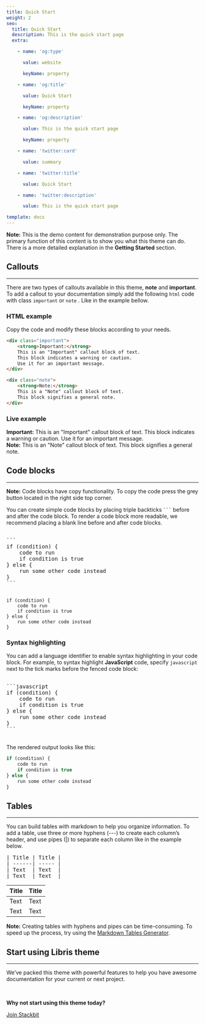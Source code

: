 ```yaml
---
title: Quick Start
weight: 2
seo:
  title: Quick Start
  description: This is the quick start page
  extra:

    - name: 'og:type'

      value: website

      keyName: property

    - name: 'og:title'

      value: Quick Start

      keyName: property

    - name: 'og:description'

      value: This is the quick start page

      keyName: property

    - name: 'twitter:card'

      value: summary

    - name: 'twitter:title'

      value: Quick Start

    - name: 'twitter:description'

      value: This is the quick start page

template: docs
---
```


<div class="note">
  <strong>Note:</strong> 
  This is the demo content for demonstration purpose only. The primary function of this content is to show you what this theme can do. There is a more detailed explanation in the <strong>Getting Started</strong> section.
</div>

## Callouts

<hr>

There are two types of callouts available in this theme, **note** and **important**. To add a callout to your documentation simply add the following `html` code with class `important` or `note` . Like in the example bellow. 

### HTML example

Copy the code and modify these blocks according to your needs.

```html
<div class="important">
    <strong>Important:</strong>
    This is an "Important" callout block of text.
    This block indicates a warning or caution.
    Use it for an important message.
</div>
```

```html
<div class="note">
    <strong>Note:</strong>
    This is a "Note" callout block of text.
    This block signifies a general note.
</div>
```

### Live example

<div class="important">
  <strong>Important:</strong> 
  This is an "Important" callout block of text. 
  This block indicates a warning or caution.
  Use it for an important message. 
</div>

<div class="note">
  <strong>Note:</strong> 
  This is an "Note" callout block of text. 
  This block signifies a general note.
</div>

## Code blocks

<hr>

<div class="note">
  <strong>Note:</strong>
  Code blocks have copy functionality. To copy the code press the grey button located in the right side top corner.
</div>

You can create simple code blocks by placing triple backticks <code>```</code> before and after the code block. To render a code block more readable, we recommend placing a blank line before and after code blocks.

<pre>

```
if (condition) {
    code to run
    if condition is true
} else {
    run some other code instead
}
```

</pre>

```
if (condition) {
    code to run
    if condition is true
} else {
    run some other code instead
}
```

### Syntax highlighting

You can add a language identifier to enable syntax highlighting in your code block. For example, to syntax highlight **JavaScript** code, specify `javascript` next to the tick marks before the fenced code block:

<pre>

```javascript
if (condition) {
    code to run
    if condition is true
} else {
    run some other code instead
}
```

</pre>

The rendered output looks like this:

```javascript
if (condition) {
    code to run
    if condition is true
} else {
    run some other code instead
}
```

## Tables

<hr>

You can build tables with markdown to help you organize information. To add a table, use three or more hyphens (---) to create each column’s header, and use pipes (|) to separate each column like in the example below.

<pre>
| Title | Title |
| ------| ----- |
| Text  | Text  |
| Text  | Text  |
</pre>

| Title | Title |
| ------| ----- |
| Text  | Text  |
| Text  | Text  |

<div class="note">
  <strong>Note:</strong> 
  Creating tables with hyphens and pipes can be time-consuming. To speed up the process, try using the <a href="http://www.tablesgenerator.com/markdown_tables" >Markdown Tables Generator</a>.
</div>

## Start using Libris theme

<hr>

We’ve packed this theme with powerful features to help you have awesome documentation for your current or next project.

<br>

**Why not start using this theme today?**

<a href="https://www.stackbit.com/" class="button">Join Stackbit</a>
